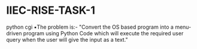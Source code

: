 # IIEC-RISE-TASK-1
python cgi
▪️The problem is:- "Convert the OS based program into a menu-driven program using Python Code which will execute the required user query when the user will give the input as a text."
